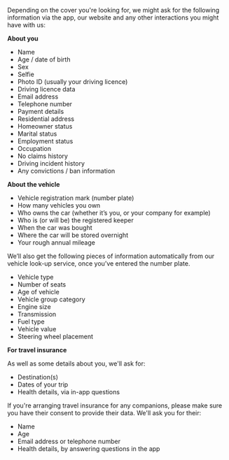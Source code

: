 Depending on the cover you're looking for, we might ask for the following information via the app, our website and any other interactions you might have with us:

**About you**

- Name
- Age / date of birth
- Sex
- Selfie
- Photo ID (usually your driving licence)
- Driving licence data
- Email address
- Telephone number
- Payment details
- Residential address
- Homeowner status
- Marital status
- Employment status
- Occupation
- No claims history
- Driving incident history
- Any convictions / ban information

**About the vehicle**

- Vehicle registration mark (number plate)
- How many vehicles you own
- Who owns the car (whether it’s you, or your company for example)
- Who is (or will be) the registered keeper 
- When the car was bought
- Where the car will be stored overnight
- Your rough annual mileage

We’ll also get the following pieces of information automatically from our vehicle look-up service, once you’ve entered the number plate.

- Vehicle type
- Number of seats
- Age of vehicle
- Vehicle group category
- Engine size
- Transmission
- Fuel type
- Vehicle value
- Steering wheel placement

**For travel insurance**

As well as some details about you, we'll ask for:

- Destination(s)
- Dates of your trip
- Health details, via in-app questions

If you're arranging travel insurance for any companions, please make sure you have their consent to provide their data. We'll ask you for their:

- Name
- Age
- Email address or telephone number
- Health details, by answering questions in the app
